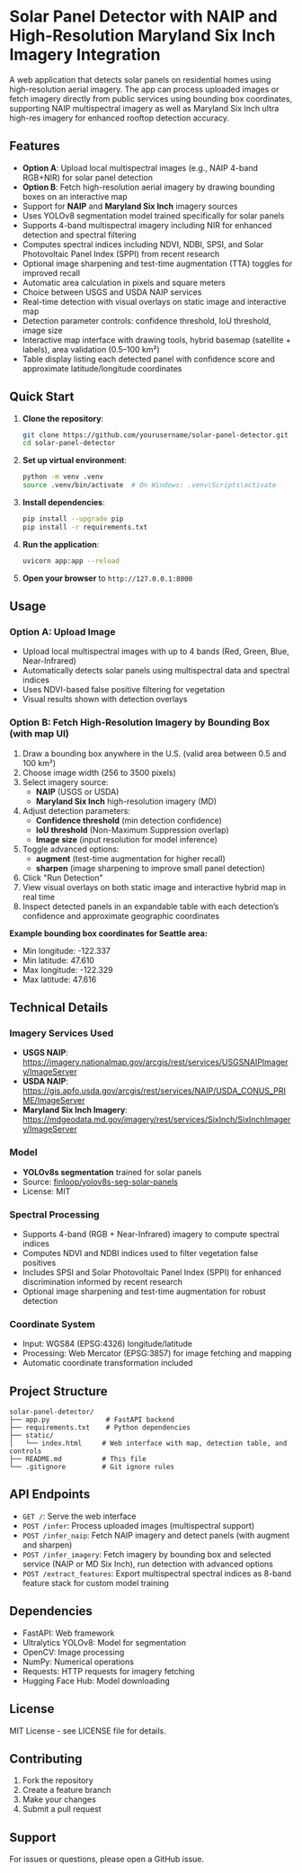 # Solar Panel Detector with NAIP and High-Resolution Maryland Six Inch Imagery Integration

A web application that detects solar panels on residential homes using high-resolution aerial imagery. The app can process uploaded images or fetch imagery directly from public services using bounding box coordinates, supporting NAIP multispectral imagery as well as Maryland Six Inch ultra high-res imagery for enhanced rooftop detection accuracy.

## Features

- **Option A**: Upload local multispectral images (e.g., NAIP 4-band RGB+NIR) for solar panel detection
- **Option B**: Fetch high-resolution aerial imagery by drawing bounding boxes on an interactive map
- Support for **NAIP** and **Maryland Six Inch** imagery sources
- Uses YOLOv8 segmentation model trained specifically for solar panels
- Supports 4-band multispectral imagery including NIR for enhanced detection and spectral filtering
- Computes spectral indices including NDVI, NDBI, SPSI, and Solar Photovoltaic Panel Index (SPPI) from recent research
- Optional image sharpening and test-time augmentation (TTA) toggles for improved recall
- Automatic area calculation in pixels and square meters
- Choice between USGS and USDA NAIP services
- Real-time detection with visual overlays on static image and interactive map
- Detection parameter controls: confidence threshold, IoU threshold, image size
- Interactive map interface with drawing tools, hybrid basemap (satellite + labels), area validation (0.5–100 km²)
- Table display listing each detected panel with confidence score and approximate latitude/longitude coordinates

## Quick Start

1. **Clone the repository**:
   ```bash
   git clone https://github.com/yourusername/solar-panel-detector.git
   cd solar-panel-detector
   ```

2. **Set up virtual environment**:
   ```bash
   python -m venv .venv
   source .venv/bin/activate  # On Windows: .venv\Scripts\activate
   ```

3. **Install dependencies**:
   ```bash
   pip install --upgrade pip
   pip install -r requirements.txt
   ```

4. **Run the application**:
   ```bash
   uvicorn app:app --reload
   ```

5. **Open your browser** to `http://127.0.0.1:8000`

## Usage

### Option A: Upload Image

- Upload local multispectral images with up to 4 bands (Red, Green, Blue, Near-Infrared)
- Automatically detects solar panels using multispectral data and spectral indices
- Uses NDVI-based false positive filtering for vegetation
- Visual results shown with detection overlays

### Option B: Fetch High-Resolution Imagery by Bounding Box (with map UI)

1. Draw a bounding box anywhere in the U.S. (valid area between 0.5 and 100 km²)
2. Choose image width (256 to 3500 pixels)
3. Select imagery source:
   - **NAIP** (USGS or USDA)
   - **Maryland Six Inch** high-resolution imagery (MD)
4. Adjust detection parameters:
   - **Confidence threshold** (min detection confidence)
   - **IoU threshold** (Non-Maximum Suppression overlap)
   - **Image size** (input resolution for model inference)
5. Toggle advanced options:
   - **augment** (test-time augmentation for higher recall)
   - **sharpen** (image sharpening to improve small panel detection)
6. Click "Run Detection"
7. View visual overlays on both static image and interactive hybrid map in real time
8. Inspect detected panels in an expandable table with each detection’s confidence and approximate geographic coordinates

**Example bounding box coordinates for Seattle area:**

- Min longitude: -122.337
- Min latitude: 47.610  
- Max longitude: -122.329
- Max latitude: 47.616

## Technical Details

### Imagery Services Used

- **USGS NAIP**: https://imagery.nationalmap.gov/arcgis/rest/services/USGSNAIPImagery/ImageServer
- **USDA NAIP**: https://gis.apfo.usda.gov/arcgis/rest/services/NAIP/USDA_CONUS_PRIME/ImageServer
- **Maryland Six Inch Imagery**: https://mdgeodata.md.gov/imagery/rest/services/SixInch/SixInchImagery/ImageServer

### Model

- **YOLOv8s segmentation** trained for solar panels
- Source: [finloop/yolov8s-seg-solar-panels](https://huggingface.co/finloop/yolov8s-seg-solar-panels)
- License: MIT

### Spectral Processing

- Supports 4-band (RGB + Near-Infrared) imagery to compute spectral indices
- Computes NDVI and NDBI indices used to filter vegetation false positives
- Includes SPSI and Solar Photovoltaic Panel Index (SPPI) for enhanced discrimination informed by recent research
- Optional image sharpening and test-time augmentation for robust detection

### Coordinate System

- Input: WGS84 (EPSG:4326) longitude/latitude
- Processing: Web Mercator (EPSG:3857) for image fetching and mapping
- Automatic coordinate transformation included

## Project Structure

```
solar-panel-detector/
├── app.py              # FastAPI backend
├── requirements.txt    # Python dependencies
├── static/
│   └── index.html     # Web interface with map, detection table, and controls
├── README.md          # This file
└── .gitignore         # Git ignore rules
```

## API Endpoints

- `GET /`: Serve the web interface
- `POST /infer`: Process uploaded images (multispectral support)
- `POST /infer_naip`: Fetch NAIP imagery and detect panels (with augment and sharpen)
- `POST /infer_imagery`: Fetch imagery by bounding box and selected service (NAIP or MD Six Inch), run detection with advanced options
- `POST /extract_features`: Export multispectral spectral indices as 8-band feature stack for custom model training

## Dependencies

- FastAPI: Web framework
- Ultralytics YOLOv8: Model for segmentation
- OpenCV: Image processing
- NumPy: Numerical operations
- Requests: HTTP requests for imagery fetching
- Hugging Face Hub: Model downloading

## License

MIT License - see LICENSE file for details.

## Contributing

1. Fork the repository  
2. Create a feature branch  
3. Make your changes  
4. Submit a pull request  

## Support

For issues or questions, please open a GitHub issue.

